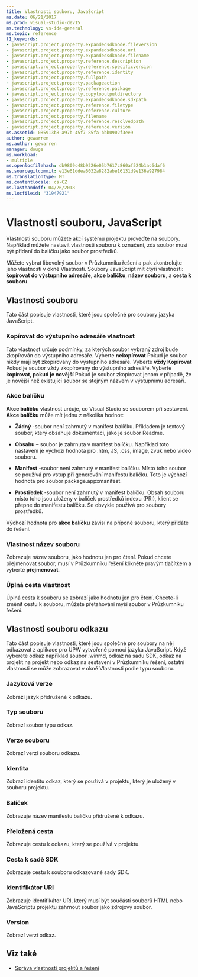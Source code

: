 ```yaml
---
title: Vlastnosti souboru, JavaScript
ms.date: 06/21/2017
ms.prod: visual-studio-dev15
ms.technology: vs-ide-general
ms.topic: reference
f1_keywords:
- javascript.project.property.expandedsdknode.fileversion
- javascript.project.property.expandedsdknode.uri
- javascript.project.property.expandedsdknode.filename
- javascript.project.property.reference.description
- javascript.project.property.reference.specificversion
- javascript.project.property.reference.identity
- javascript.project.property.fullpath
- javascript.project.property.packageaction
- javascript.project.property.reference.package
- javascript.project.property.copytooutputdirectory
- javascript.project.property.expandedsdknode.sdkpath
- javascript.project.property.reference.filetype
- javascript.project.property.reference.culture
- javascript.project.property.filename
- javascript.project.property.reference.resolvedpath
- javascript.project.property.reference.version
ms.assetid: 085913b8-a97b-45f7-85fa-bbb0902f3ee9
author: gewarren
ms.author: gewarren
manager: douge
ms.workload:
- multiple
ms.openlocfilehash: db9809c48b9226e05b7617c860af524b1ac6daf6
ms.sourcegitcommit: e13e61ddea6032a8282abe16131d9e136a927984
ms.translationtype: MT
ms.contentlocale: cs-CZ
ms.lasthandoff: 04/26/2018
ms.locfileid: "31947921"
---
```

# <a name="file-properties-javascript"></a>Vlastnosti souboru, JavaScript
Vlastnosti souboru můžete akcí systému projektu proveďte na soubory. Například můžete nastavit vlastnosti souboru k označení, zda soubor musí být přidaní do balíčku jako soubor prostředků.

 Můžete vybrat libovolný soubor v Průzkumníku řešení a pak zkontrolujte jeho vlastnosti v okně Vlastnosti. Soubory JavaScript mít čtyři vlastnosti: **kopírovat do výstupního adresáře**, **akce balíčku**, **název souboru**, a **cesta k souboru**.

## <a name="file-properties"></a>Vlastnosti souboru
 Tato část popisuje vlastnosti, které jsou společné pro soubory jazyka JavaScript.

### <a name="copy-to-output-directory-property"></a>Kopírovat do výstupního adresáře vlastnost
 Tato vlastnost určuje podmínky, za kterých soubor vybraný zdroj bude zkopírován do výstupního adresáře. Vyberte **nekopírovat** Pokud je soubor nikdy mají být zkopírovány do výstupního adresáře. Vyberte **vždy Kopírovat** Pokud je soubor vždy zkopírovány do výstupního adresáře. Vyberte **kopírovat, pokud je novější** Pokud je soubor zkopírovat jenom v případě, že je novější než existující soubor se stejným názvem v výstupnímu adresáři.

### <a name="package-action"></a>Akce balíčku
 **Akce balíčku** vlastnost určuje, co Visual Studio se souborem při sestavení. **Akce balíčku** může mít jednu z několika hodnot:

-   **Žádný** -soubor není zahrnutý v manifest balíčku. Příkladem je textový soubor, který obsahuje dokumentaci, jako je soubor Readme.

-   **Obsahu** – soubor je zahrnuta v manifest balíčku. Například toto nastavení je výchozí hodnota pro .htm, JS, .css, image, zvuk nebo video souboru.

-   **Manifest** -soubor není zahrnutý v manifest balíčku. Místo toho soubor se používá pro vstup při generování manifestu balíčku. Toto je výchozí hodnota pro soubor package.appxmanifest.

-   **Prostředek** -soubor není zahrnutý v manifest balíčku. Obsah souboru místo toho jsou uloženy v balíček prostředků indexu (PRI), klient se přepne do manifestu balíčku. Se obvykle používá pro soubory prostředků.

Výchozí hodnota pro **akce balíčku** závisí na příponě souboru, který přidáte do řešení.

### <a name="file-name-property"></a>Vlastnost název souboru
 Zobrazuje název souboru, jako hodnotu jen pro čtení. Pokud chcete přejmenovat soubor, musí v Průzkumníku řešení klikněte pravým tlačítkem a vyberte **přejmenovat**.

### <a name="full-path-property"></a>Úplná cesta vlastnost
 Úplná cesta k souboru se zobrazí jako hodnotu jen pro čtení. Chcete-li změnit cestu k souboru, můžete přetahování myší soubor v Průzkumníku řešení.

## <a name="reference-file-properties"></a>Vlastnosti souboru odkazu
 Tato část popisuje vlastnosti, které jsou společné pro soubory na něj odkazovat z aplikace pro UPW vytvořené pomocí jazyka JavaScript. Když vyberete odkaz například soubor .winmd, odkaz na sadu SDK, odkaz na projekt na projekt nebo odkaz na sestavení v Průzkumníku řešení, ostatní vlastnosti se může zobrazovat v okně Vlastnosti podle typu souboru.

### <a name="culture"></a>Jazyková verze
 Zobrazí jazyk přidružené k odkazu.

### <a name="file-type"></a>Typ souboru
 Zobrazí soubor typu odkaz.

### <a name="file-version"></a>Verze souboru
 Zobrazí verzi souboru odkazu.

### <a name="identity"></a>Identita
 Zobrazí identitu odkaz, který se používá v projektu, který je uložený v souboru projektu.

### <a name="package"></a>Balíček
 Zobrazuje název manifestu balíčku přidružené k odkazu.

### <a name="resolved-path"></a>Přeložená cesta
 Zobrazuje cestu k odkazu, který se používá v projektu.

### <a name="sdk-path"></a>Cesta k sadě SDK
 Zobrazuje cestu k souboru odkazované sady SDK.

### <a name="uri"></a>identifikátor URI
 Zobrazuje identifikátor URI, který musí být součástí souborů HTML nebo JavaScriptu projektu zahrnout soubor jako zdrojový soubor.

### <a name="version"></a>Version
 Zobrazí verzi odkaz.

## <a name="see-also"></a>Viz také

- [Správa vlastností projektů a řešení](../../ide/managing-project-and-solution-properties.md)